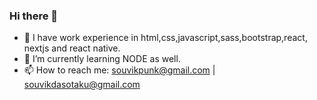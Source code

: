 ### Hi there 👋

- 💬 I have work experience in html,css,javascript,sass,bootstrap,react, nextjs and react native.
- 🔭 I’m currently learning NODE as well.
- 📫 How to reach me: souvikpunk@gmail.com | souvikdasotaku@gmail.com
